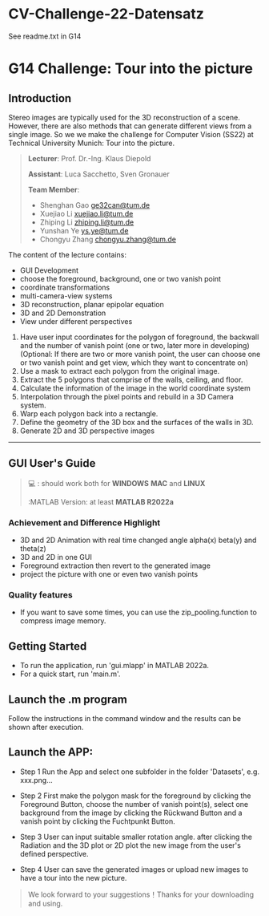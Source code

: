 # CV-Challenge-22-Datensatz
See readme.txt in G14
# G14 Challenge: Tour into the picture

## Introduction

Stereo images are typically used for the 3D reconstruction of a scene. However, there are also methods that can generate different views from a single image. So we we make the challenge for Computer Vision (SS22) at Technical University Munich: Tour into the picture.

> **Lecturer**: Prof. Dr.-Ing. Klaus Diepold
>
> **Assistant**: Luca Sacchetto, Sven Gronauer
>
> **Team Member**:
>
> - Shenghan Gao <ge32can@tum.de>
> - Xuejiao Li <xuejiao.li@tum.de>
> - Zhiping Li <zhiping.li@tum.de>
> - Yunshan Ye <ys.ye@tum.de>
> - Chongyu Zhang <chongyu.zhang@tum.de>

The content of the lecture contains:

- GUI Development
- choose the foreground, background, one or two vanish point
- coordinate transformations
- multi-camera-view systems
- 3D reconstruction, planar epipolar equation
- 3D and 2D Demonstration 
- View under different perspectives

1. Have user input coordinates for the polygon of foreground, the backwall and the number of vanish point (one or two, later more in developing)
(Optional: If there are two or more vanish point, the user can choose one or two vanish point and get view, which they want to concentrate on)
2. Use a mask to extract each polygon from the original image.
3. Extract the 5 polygons that comprise of the walls, ceiling, and floor.
4. Calculate the information of the image in the world coordinate system
5. Interpolation through the pixel points and rebuild in a 3D Camera system. 
6. Warp each polygon back into a rectangle.
7. Define the geometry of the 3D box and the surfaces of the walls in 3D.
8. Generate 2D and 3D perspective images


---

## GUI User's Guide

> 💻 : should work both for **WINDOWS** **MAC** and **LINUX**
>
> :MATLAB Version: at least **MATLAB R2022a**

### **Achievement and Difference Highlight**
* 3D and 2D Animation with real time changed angle alpha(x) beta(y) and theta(z)
* 3D and 2D in one GUI
* Foreground extraction then revert to the generated image
* project the picture with one or even two vanish points

### **Quality features**
* If you want to save some times, you can use the zip_pooling.function to compress image memory.

## Getting Started
* To run the application, run 'gui.mlapp' in MATLAB 2022a.
* For a quick start, run 'main.m'.

## Launch the .m program
Follow the instructions in the command window and the results can be shown after execution.

## Launch the APP:
* Step 1 
Run the App and select one subfolder in the folder 'Datasets', e.g. xxx.png...

* Step 2
First make the polygon mask for the foreground by clicking the Foreground Button, choose the number of vanish point(s), select one background from the image by clicking the Rückwand Button and a vanish point by clicking the Fuchtpunkt Button.

* Step 3 
User can input suitable smaller rotation angle. after clicking the Radiation and the 3D plot or 2D plot the new image from the user's defined perspective.

* Step 4 
User can save the generated images or upload new images to have a tour into the new picture.

> We look forward to your suggestions！Thanks for your downloading and using. 
